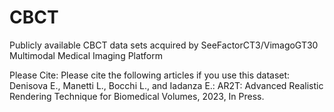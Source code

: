 # CBCT
Publicly available CBCT data sets acquired by SeeFactorCT3/VimagoGT30 Multimodal 
Medical Imaging Platform

Please Cite:
Please cite the following articles if you use this dataset:
Denisova E., Manetti L., Bocchi L., and Iadanza E.: AR2T: Advanced Realistic 
Rendering Technique for Biomedical Volumes, 2023, In Press. 
